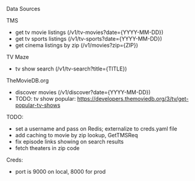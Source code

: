 Data Sources

TMS
  * get tv movie listings (/v1/tv-movies?date={YYYY-MM-DD})
  * get tv sports listings (/v1/tv-sports?date={YYYY-MM-DD})
  * get cinema listings by zip (/v1/movies?zip={ZIP})

TV Maze
  * tv show search (/v1/tv-search?title={TITLE})

TheMovieDB.org
  * discover movies (/v1/discover?date={YYYY-MM-DD})
  * TODO: tv show popular: https://developers.themoviedb.org/3/tv/get-popular-tv-shows

TODO:
  - set a username and pass on Redis; externalize to creds.yaml file
  - add caching to movie by zip lookup, GetTMSReq
  - fix episode links showing on search results
  - fetch theaters in zip code

Creds:
  - port is 9000 on local, 8000 for prod